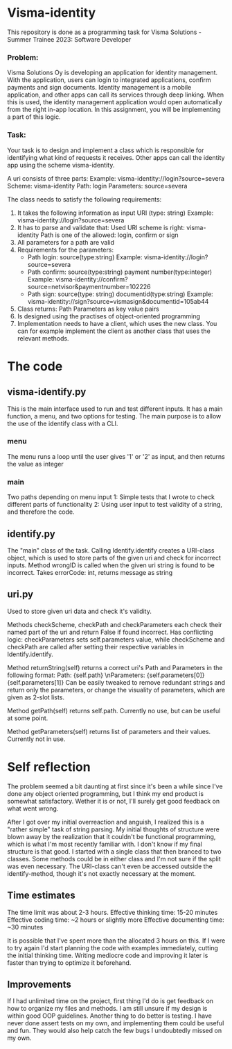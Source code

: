 # Visma-identity
 
This repository is done as a programming task for Visma Solutions - Summer Trainee 2023: Software Developer

### Problem:
Visma Solutions Oy is developing an application for identity management. With the application, users can login to integrated applications, confirm payments and sign documents. Identity management is a mobile application, and other apps can call its services through deep linking. When this is used, the identity management application would open automatically from the right in-app location. In this assignment, you will be implementing a part of this logic.

### Task:
Your task is to design and implement a class which is responsible for identifying what kind of requests it receives. Other apps can call the identity app using the scheme visma-identity.

A uri consists of three parts:
Example: visma-identity://login?source=severa
Scheme: visma-identity
Path: login
Parameters: source=severa

The class needs to satisfy the following requirements:
1. It takes the following information as input
    URI (type: string)
    Example: visma-identity://login?source=severa
2. It has to parse and validate that:
    Used URI scheme is right: visma-identity
    Path is one of the allowed: login, confirm or sign
3. All parameters for a path are valid
4. Requirements for the parameters:
      - Path login:
      source(type:string)
      Example: visma-identity://login?source=severa
      - Path confirm:
      source(type:string)
      payment number(type:integer)
      Example: visma-identity://confirm?source=netvisor&paymentnumber=102226
      - Path sign:
     source(type: string)
     documentid(type:string)
     Example: visma-identity://sign?source=vismasign&documentid=105ab44
5. Class returns:
     Path
     Parameters as key value pairs
6. Is designed using the practises of object-oriented programming
7. Implementation needs to have a client, which uses the new class. You can for example implement the client as another class that uses the relevant methods.

# The code
## visma-identify.py
This is the main interface used to run and test different inputs.
It has a main function, a menu, and two options for testing.
The main purpose is to allow the use of the identify class with a CLI.

### menu
The menu runs a loop until the user gives '1' or '2' as input, and then returns the value as integer

### main
Two paths depending on menu input
1: Simple tests that I wrote to check different parts of functionality
2: Using user input to test validity of a string, and therefore the code.

## identify.py
The "main" class of the task.
Calling Identify.identify creates a URI-class object, which is used to store parts of the given uri and check for incorrect inputs.
Method wrongID is called when the given uri string is found to be incorrect.
Takes errorCode: int, returns message as string

## uri.py
Used to store given uri data and check it's validity.

Methods checkScheme, checkPath and checkParameters each check their named part of the uri and return False if found incorrect.
Has conflicting logic: checkParameters sets self.parameters value, while checkScheme and checkPath are called after setting their respective variables in Identify.identify.

Method returnString(self) returns a correct uri's Path and Parameters in the following format:
Path: {self.path} \nParameters: {self.parameters[0]}{self.parameters[1]}
Can be easily tweaked to remove redundant strings and return only the parameters, or change the visuality of parameters, which are given as 2-slot lists.

Method getPath(self) returns self.path. Currently no use, but can be useful at some point.

Method getParameters(self) returns list of parameters and their values. Currently not in use.


# Self reflection
The problem seemed a bit daunting at first since it's been a while since I've done any object oriented programming, but I think my end product is somewhat satisfactory. Wether it is or not, I'll surely get good feedback on what went wrong.

After I got over my initial overreaction and anguish, I realized this is a "rather simple" task of string parsing. My initial thoughts of structure were blown away by the realization that it couldn't be functional programming, which is what I'm most recently familiar with. I don't know if my final structure is that good. I started with a single class that then branced to two classes. Some methods could be in either class and I'm not sure if the split was even necessary. The URI-class can't even be accessed outside the identify-method, though it's not exactly necessary at the moment.


## Time estimates
The time limit was about 2-3 hours.
Effective thinking time: 15-20 minutes
Effective coding time: ~2 hours or slightly more
Effective documenting time: ~30 minutes

It is possible that I've spent more than the allocated 3 hours on this. If I were to try again I'd start planning the code with examples immediately, cutting the initial thinking time. Writing mediocre code and improving it later is faster than trying to optimize it beforehand.

## Improvements
If I had unlimited time on the project, first thing I'd do is get feedback on how to organize my files and methods. I am still unsure if my design is within good OOP guidelines. Another thing to do better is testing. I have never done assert tests on my own, and implementing them could be useful and fun. They would also help catch the few bugs I undoubtedly missed on my own.